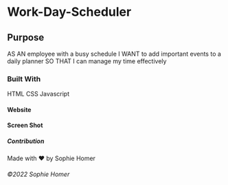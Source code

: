 # Work-Day-Scheduler

## Purpose
AS AN employee with a busy schedule
I WANT to add important events to a daily planner
SO THAT I can manage my time effectively

### Built With
HTML
CSS
Javascript

#### Website

#### Screen Shot

##### Contribution
Made with ❤️ by Sophie Homer

###### ©️2022 Sophie Homer